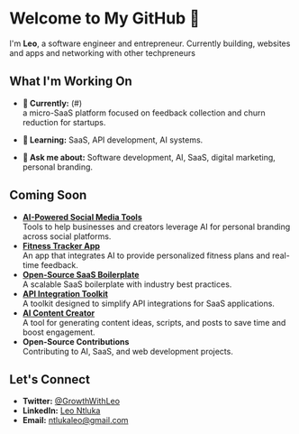 # Welcome to My GitHub 👋

I'm **Leo**, a software engineer and entrepreneur. Currently building, websites and apps and networking with other techpreneurs

## What I'm Working On

- **🔭 Currently:** (#)  
   a micro-SaaS platform focused on feedback collection and churn reduction for startups.

- **🌱 Learning:** SaaS, API development, AI systems.

- **💬 Ask me about:** Software development, AI, SaaS, digital marketing, personal branding.

## Coming Soon
- **[AI-Powered Social Media Tools](#)**  
   Tools to help businesses and creators leverage AI for personal branding across social platforms.
- **[Fitness Tracker App](#)**  
   An app that integrates AI to provide personalized fitness plans and real-time feedback.
- **[Open-Source SaaS Boilerplate](#)**  
   A scalable SaaS boilerplate with industry best practices.
- **[API Integration Toolkit](#)**  
   A toolkit designed to simplify API integrations for SaaS applications.
- **[AI Content Creator](#)**  
   A tool for generating content ideas, scripts, and posts to save time and boost engagement.
- **Open-Source Contributions**  
   Contributing to AI, SaaS, and web development projects.

## Let's Connect
- **Twitter:** [@GrowthWithLeo](https://twitter.com/GrowthWithLeo)  
- **LinkedIn:** [Leo Ntluka](https://www.linkedin.com/in/leontluka/)  
- **Email:** ntlukaleo@gmail.com
